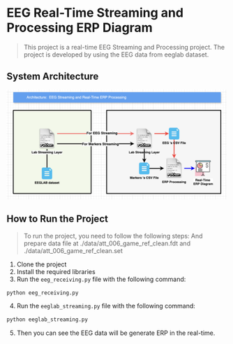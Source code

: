 # EEG Real-Time Streaming and Processing ERP Diagram
> This project is a real-time EEG Streaming and Processing project.
> The project is developed by using the EEG data from eeglab dataset.

## System Architecture
![architecture-img-1.png](./assets/architecture-img-1.png)

## How to Run the Project
> To run the project, you need to follow the following steps:
> And prepare data file at ./data/att_006_game_ref_clean.fdt
and ./data/att_006_game_ref_clean.set
1. Clone the project
2. Install the required libraries
3. Run the `eeg_receiving.py` file with the following command:
```bash
python eeg_receiving.py
```
4. Run the `eeglab_streaming.py` file with the following command:
```bash
python eeglab_streaming.py
```
5. Then you can see the EEG data will be generate ERP in the real-time.